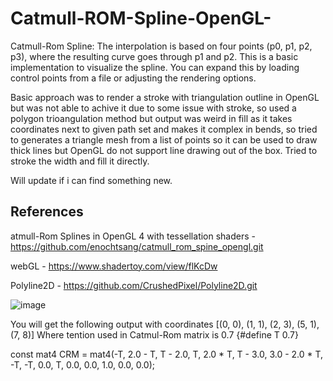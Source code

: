 # Catmull-ROM-Spline-OpenGL-
 Catmull-Rom Spline: The interpolation is based on four points (p0, p1, p2, p3), where the resulting curve goes through p1 and p2.
 This is a basic implementation to visualize the spline. You can expand this by loading control points from a file or adjusting the rendering options.



Basic approach was to render a stroke with triangulation outline in OpenGL but was not able to achive it due to some issue with stroke, so used a polygon trioangulation method but output was weird in fill as it takes coordinates next to given path set and makes it complex in bends, so tried to generates a triangle mesh from a list of points so it can be used to draw thick lines but OpenGL do not support line drawing out of the box.
Tried to stroke the width and fill it directly.

Will update if i can find something new.



## References

atmull-Rom Splines in OpenGL 4 with tessellation shaders - https://github.com/enochtsang/catmull_rom_spine_opengl.git

webGL - https://www.shadertoy.com/view/flKcDw

Polyline2D - https://github.com/CrushedPixel/Polyline2D.git


![image](https://github.com/user-attachments/assets/e13f682f-db4e-4553-9f27-9f7ef4f2b620)


You will get the following output with coordinates  [(0, 0), (1, 1), (2, 3), (5, 1), (7, 8)]
Where tention used in Catmul-Rom matrix is 0.7  {#define T 0.7}  

const mat4 CRM = mat4(-T,        2.0 - T,  T - 2.0,         T,
                       2.0 * T,  T - 3.0,  3.0 - 2.0 * T,  -T,
                      -T,        0.0,      T,               0.0,
                       0.0,      1.0,      0.0,             0.0);
